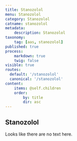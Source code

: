 ```yaml
---
title: Stanozolol
menu: Stanozolol
category: Stanozolol
catname: stanozolol
metadata:
    description: Stanozolol
taxonomy:
    tag: [aas, stanozolol]
published: true
process:
    markdown: true
    twig: false
visible: true
routes:
  default: '/stanozolol'
  canonical: '/stanozolol'
content:
    items: @self.children
    order:
        by: title
        dir: asc
---
```

## Stanozolol
Looks like there are no text here.
